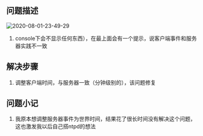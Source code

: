 ## 问题描述

![2020-08-01-23-49-29](https://junjie2018sz.oss-cn-shenzhen.aliyuncs.com/images/2020-08-01-23-49-29.png)

1. console下会不显示任何东西），在最上面会有一个提示，说客户端事件和服务器实践不一致

## 解决步骤

1. 调整客户端时间，与服务器一致（分钟级别的），该问题修复

## 问题小记

1. 我原本想调整服务器事件为世界时间，结果花了很长时间没有解决这个问题，这也激发我以后自己搭ntpd的想法